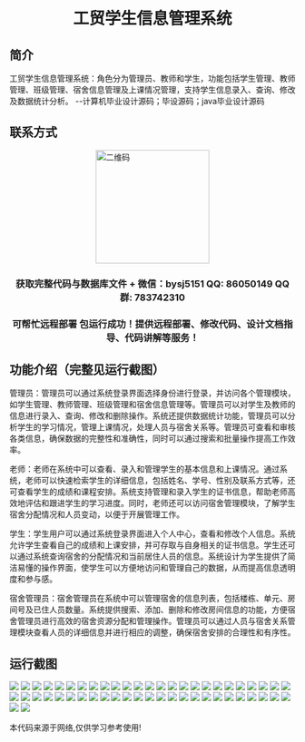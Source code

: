 <p><h1 align="center">工贸学生信息管理系统</h1></p>

## 简介
工贸学生信息管理系统：角色分为管理员、教师和学生，功能包括学生管理、教师管理、班级管理、宿舍信息管理及上课情况管理，支持学生信息录入、查询、修改及数据统计分析。    --计算机毕业设计源码；毕设源码；java毕业设计源码


## 联系方式
<img src="https://bs-1329754181.cos.ap-shanghai.myqcloud.com/wx.jpg" alt="二维码" style="display: block; margin: 0 auto;" width="200px">
<p><h3 align="center">获取完整代码与数据库文件 + 微信：bysj5151 QQ: 86050149 QQ群: 783742310</h3></p>
<p><h3 align="center">可帮忙远程部署 包运行成功！提供远程部署、修改代码、设计文档指导、代码讲解等服务！</h3></p>

## 功能介绍（完整见运行截图）
管理员：管理员可以通过系统登录界面选择身份进行登录，并访问各个管理模块，如学生管理、教师管理、班级管理和宿舍信息管理等。管理员可以对学生及教师的信息进行录入、查询、修改和删除操作。系统还提供数据统计功能，管理员可以分析学生的学习情况，管理上课情况，处理人员与宿舍关系等。管理员可查看和审核各类信息，确保数据的完整性和准确性，同时可以通过搜索和批量操作提高工作效率。

老师：老师在系统中可以查看、录入和管理学生的基本信息和上课情况。通过系统，老师可以快速检索学生的详细信息，包括姓名、学号、性别及联系方式等，还可查看学生的成绩和课程安排。系统支持管理和录入学生的证书信息，帮助老师高效地评估和跟进学生的学习进度。同时，老师还可以访问宿舍管理模块，了解学生宿舍分配情况和人员变动，以便于开展管理工作。

学生：学生用户可以通过系统登录界面进入个人中心，查看和修改个人信息。系统允许学生查看自己的成绩和上课安排，并可存取与自身相关的证书信息。学生还可以通过系统查询宿舍的分配情况和当前居住人员的信息。系统设计为学生提供了简洁易懂的操作界面，使学生可以方便地访问和管理自己的数据，从而提高信息透明度和参与感。

宿舍管理员：宿舍管理员在系统中可以管理宿舍的信息列表，包括楼栋、单元、房间号及已住人员数量。系统提供搜索、添加、删除和修改房间信息的功能，方便宿舍管理员进行高效的宿舍资源分配和管理操作。管理员可以通过人员与宿舍关系管理模块查看人员的详细信息并进行相应的调整，确保宿舍安排的合理性和有序性。


## 运行截图
![](https://bs-1329754181.cos.ap-shanghai.myqcloud.com/ssm/StudentInformationManagementSystem1/img/001.jpg)
![](https://bs-1329754181.cos.ap-shanghai.myqcloud.com/ssm/StudentInformationManagementSystem1/img/002.jpg)
![](https://bs-1329754181.cos.ap-shanghai.myqcloud.com/ssm/StudentInformationManagementSystem1/img/003.jpg)
![](https://bs-1329754181.cos.ap-shanghai.myqcloud.com/ssm/StudentInformationManagementSystem1/img/004.jpg)
![](https://bs-1329754181.cos.ap-shanghai.myqcloud.com/ssm/StudentInformationManagementSystem1/img/005.jpg)
![](https://bs-1329754181.cos.ap-shanghai.myqcloud.com/ssm/StudentInformationManagementSystem1/img/006.jpg)
![](https://bs-1329754181.cos.ap-shanghai.myqcloud.com/ssm/StudentInformationManagementSystem1/img/007.jpg)
![](https://bs-1329754181.cos.ap-shanghai.myqcloud.com/ssm/StudentInformationManagementSystem1/img/008.jpg)
![](https://bs-1329754181.cos.ap-shanghai.myqcloud.com/ssm/StudentInformationManagementSystem1/img/009.jpg)
![](https://bs-1329754181.cos.ap-shanghai.myqcloud.com/ssm/StudentInformationManagementSystem1/img/010.jpg)
![](https://bs-1329754181.cos.ap-shanghai.myqcloud.com/ssm/StudentInformationManagementSystem1/img/011.jpg)
![](https://bs-1329754181.cos.ap-shanghai.myqcloud.com/ssm/StudentInformationManagementSystem1/img/012.jpg)
![](https://bs-1329754181.cos.ap-shanghai.myqcloud.com/ssm/StudentInformationManagementSystem1/img/013.jpg)
![](https://bs-1329754181.cos.ap-shanghai.myqcloud.com/ssm/StudentInformationManagementSystem1/img/014.jpg)
![](https://bs-1329754181.cos.ap-shanghai.myqcloud.com/ssm/StudentInformationManagementSystem1/img/015.jpg)
![](https://bs-1329754181.cos.ap-shanghai.myqcloud.com/ssm/StudentInformationManagementSystem1/img/016.jpg)
![](https://bs-1329754181.cos.ap-shanghai.myqcloud.com/ssm/StudentInformationManagementSystem1/img/017.jpg)
![](https://bs-1329754181.cos.ap-shanghai.myqcloud.com/ssm/StudentInformationManagementSystem1/img/018.jpg)
![](https://bs-1329754181.cos.ap-shanghai.myqcloud.com/ssm/StudentInformationManagementSystem1/img/019.jpg)
![](https://bs-1329754181.cos.ap-shanghai.myqcloud.com/ssm/StudentInformationManagementSystem1/img/020.jpg)
![](https://bs-1329754181.cos.ap-shanghai.myqcloud.com/ssm/StudentInformationManagementSystem1/img/021.jpg)
![](https://bs-1329754181.cos.ap-shanghai.myqcloud.com/ssm/StudentInformationManagementSystem1/img/022.jpg)
![](https://bs-1329754181.cos.ap-shanghai.myqcloud.com/ssm/StudentInformationManagementSystem1/img/023.jpg)
![](https://bs-1329754181.cos.ap-shanghai.myqcloud.com/ssm/StudentInformationManagementSystem1/img/024.jpg)
![](https://bs-1329754181.cos.ap-shanghai.myqcloud.com/ssm/StudentInformationManagementSystem1/img/025.jpg)
![](https://bs-1329754181.cos.ap-shanghai.myqcloud.com/ssm/StudentInformationManagementSystem1/img/026.jpg)
![](https://bs-1329754181.cos.ap-shanghai.myqcloud.com/ssm/StudentInformationManagementSystem1/img/027.jpg)
![](https://bs-1329754181.cos.ap-shanghai.myqcloud.com/ssm/StudentInformationManagementSystem1/img/028.jpg)
![](https://bs-1329754181.cos.ap-shanghai.myqcloud.com/ssm/StudentInformationManagementSystem1/img/029.jpg)
![](https://bs-1329754181.cos.ap-shanghai.myqcloud.com/ssm/StudentInformationManagementSystem1/img/030.jpg)
![](https://bs-1329754181.cos.ap-shanghai.myqcloud.com/ssm/StudentInformationManagementSystem1/img/031.jpg)
![](https://bs-1329754181.cos.ap-shanghai.myqcloud.com/ssm/StudentInformationManagementSystem1/img/032.jpg)
![](https://bs-1329754181.cos.ap-shanghai.myqcloud.com/ssm/StudentInformationManagementSystem1/img/033.jpg)
![](https://bs-1329754181.cos.ap-shanghai.myqcloud.com/ssm/StudentInformationManagementSystem1/img/034.jpg)
![](https://bs-1329754181.cos.ap-shanghai.myqcloud.com/ssm/StudentInformationManagementSystem1/img/035.jpg)
![](https://bs-1329754181.cos.ap-shanghai.myqcloud.com/ssm/StudentInformationManagementSystem1/img/036.jpg)
![](https://bs-1329754181.cos.ap-shanghai.myqcloud.com/ssm/StudentInformationManagementSystem1/img/037.jpg)
![](https://bs-1329754181.cos.ap-shanghai.myqcloud.com/ssm/StudentInformationManagementSystem1/img/038.jpg)
![](https://bs-1329754181.cos.ap-shanghai.myqcloud.com/ssm/StudentInformationManagementSystem1/img/039.jpg)
![](https://bs-1329754181.cos.ap-shanghai.myqcloud.com/ssm/StudentInformationManagementSystem1/img/040.jpg)
![](https://bs-1329754181.cos.ap-shanghai.myqcloud.com/ssm/StudentInformationManagementSystem1/img/041.jpg)
![](https://bs-1329754181.cos.ap-shanghai.myqcloud.com/ssm/StudentInformationManagementSystem1/img/042.jpg)
![](https://bs-1329754181.cos.ap-shanghai.myqcloud.com/ssm/StudentInformationManagementSystem1/img/043.jpg)
![](https://bs-1329754181.cos.ap-shanghai.myqcloud.com/ssm/StudentInformationManagementSystem1/img/044.jpg)
![](https://bs-1329754181.cos.ap-shanghai.myqcloud.com/ssm/StudentInformationManagementSystem1/img/045.jpg)
![](https://bs-1329754181.cos.ap-shanghai.myqcloud.com/ssm/StudentInformationManagementSystem1/img/046.jpg)
![](https://bs-1329754181.cos.ap-shanghai.myqcloud.com/ssm/StudentInformationManagementSystem1/img/047.jpg)
![](https://bs-1329754181.cos.ap-shanghai.myqcloud.com/ssm/StudentInformationManagementSystem1/img/048.jpg)
![](https://bs-1329754181.cos.ap-shanghai.myqcloud.com/ssm/StudentInformationManagementSystem1/img/049.jpg)
![](https://bs-1329754181.cos.ap-shanghai.myqcloud.com/ssm/StudentInformationManagementSystem1/img/050.jpg)
![](https://bs-1329754181.cos.ap-shanghai.myqcloud.com/ssm/StudentInformationManagementSystem1/img/051.jpg)
![](https://bs-1329754181.cos.ap-shanghai.myqcloud.com/ssm/StudentInformationManagementSystem1/img/052.jpg)

<p>本代码来源于网络,仅供学习参考使用!</p>
